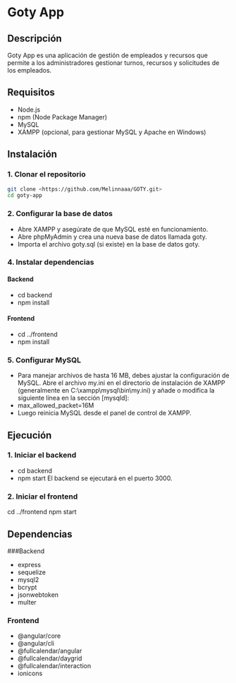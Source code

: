 # Goty App

## Descripción
Goty App es una aplicación de gestión de empleados y recursos que permite a los administradores gestionar turnos, recursos y solicitudes de los empleados.

## Requisitos
- Node.js
- npm (Node Package Manager)
- MySQL
- XAMPP (opcional, para gestionar MySQL y Apache en Windows)

## Instalación

### 1. Clonar el repositorio
```bash
git clone <https://github.com/Melinnaaa/GOTY.git>
cd goty-app
```
### 2. Configurar la base de datos
- Abre XAMPP y asegúrate de que MySQL esté en funcionamiento.
- Abre phpMyAdmin y crea una nueva base de datos llamada goty.
- Importa el archivo goty.sql (si existe) en la base de datos goty.
### 4. Instalar dependencias
#### Backend
* cd backend
* npm install
#### Frontend
* cd ../frontend
* npm install

### 5. Configurar MySQL
* Para manejar archivos de hasta 16 MB, debes ajustar la configuración de MySQL. Abre el archivo my.ini en el directorio de instalación de XAMPP (generalmente en C:\xampp\mysql\bin\my.ini) y añade o modifica la siguiente línea en la sección [mysqld]:
* max_allowed_packet=16M
* Luego reinicia MySQL desde el panel de control de XAMPP.

## Ejecución
### 1. Iniciar el backend
* cd backend
* npm start
El backend se ejecutará en el puerto 3000.

### 2. Iniciar el frontend
cd ../frontend
npm start

## Dependencias
###Backend
* express
* sequelize
* mysql2
* bcrypt
* jsonwebtoken
* multer
### Frontend
* @angular/core
* @angular/cli
* @fullcalendar/angular
* @fullcalendar/daygrid
* @fullcalendar/interaction
* ionicons

